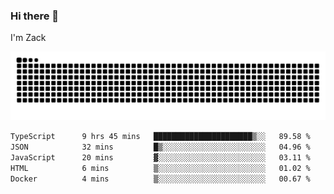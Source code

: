 ### Hi there 👋
I'm Zack

![](https://raw.githubusercontent.com/z4cki/z4cki/refs/heads/output/github-contribution-grid-snake.svg)
<!--START_SECTION:waka-->

```txt
TypeScript      9 hrs 45 mins   ██████████████████████▒░░   89.58 %
JSON            32 mins         █▒░░░░░░░░░░░░░░░░░░░░░░░   04.96 %
JavaScript      20 mins         ▓░░░░░░░░░░░░░░░░░░░░░░░░   03.11 %
HTML            6 mins          ▒░░░░░░░░░░░░░░░░░░░░░░░░   01.02 %
Docker          4 mins          ▒░░░░░░░░░░░░░░░░░░░░░░░░   00.67 %
```

<!--END_SECTION:waka-->
